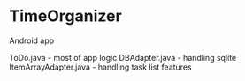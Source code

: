 # TimeOrganizer
Android app

ToDo.java - most of app logic
DBAdapter.java - handling sqlite
ItemArrayAdapter.java - handling task list features
